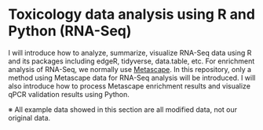 # Toxicology data analysis using R and Python (RNA-Seq)

I will introduce how to analyze, summarize, visualize RNA-Seq data using R and its packages including edgeR, tidyverse, data.table, etc.
For enrichment analysis of RNA-Seq, we normally use [Metascape](https://metascape.org/gp/index.html#/main/step1).
In this repository, only a method using Metascape data for RNA-Seq analysis will be introduced. 
I will also introduce how to process Metascape enrichment results and visualize qPCR validation results using Python.

※ All example data showed in this section are all modified data, not our original data.
